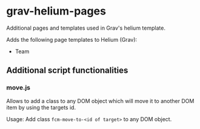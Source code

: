 # grav-helium-pages
Additional pages and templates used in Grav's helium template. 

Adds the following page templates to Helium (Grav):
- Team

## Additional script functionalities
### move.js

Allows to add a class to any DOM object which will move it to another DOM item by using the targets id.

Usage: Add class `fcm-move-to-<id of target>` to any DOM object.
